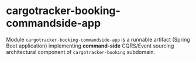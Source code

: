 # cargotracker-booking-commandside-app

Module `cargotracker-booking-commandside-app` is a runnable artifact (Spring Boot application) implementing **command-side** CQRS/Event sourcing architectural component of `cargotracker-booking`
subdomain.
